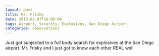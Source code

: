 ```yaml
---
layout: post
title: Mr. Frisky
date: 2013-02-07T16:00:00
tags: Airport, Security, Explosives, San Diego Airport
categories: observations
---
```


Just got subjected to a full body search for explosives at the San Diego airport. Mr. Frisky and I just got to know each other REAL well.

